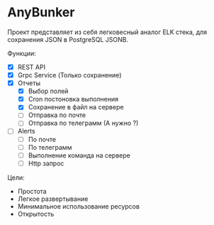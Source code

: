 # AnyBunker

Проект представляет из себя легковесный аналог ELK стека, для сохранения JSON в PostgreSQL JSONB.

Функции:

- [x] REST API
- [x] Grpc Service (Только сохранение)
- [x] Отчеты
  - [x] Выбор полей
  - [x] Cron постоновка выполнения
  - [x] Сохранение в файл на сервере
  - [ ] Отправка по почте
  - [ ] Отправка по телеграмм (А нужно ?)
- [ ] Alerts
  - [ ] По почте
  - [ ] По телеграмм
  - [ ] Выполнение команда на сервере
  - [ ] Http запрос

Цели:

- Простота
- Легкое развертывание
- Минимальное использование ресурсов
- Открытость

